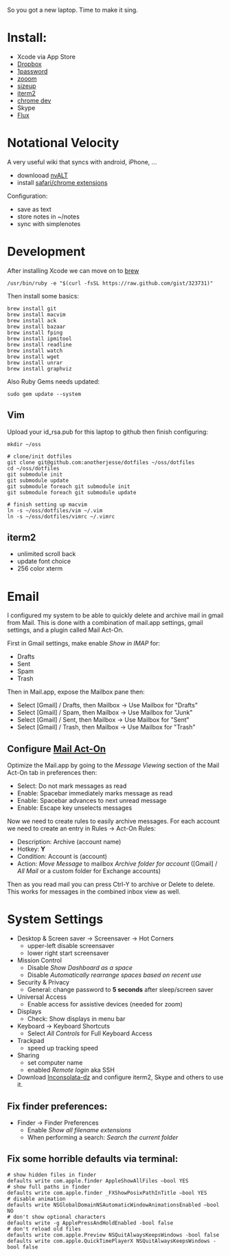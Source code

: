 So you got a new laptop.  Time to make it sing.

# Install:

 - Xcode via App Store
 - [Dropbox](http://www.dropbox.com/)
 - [1password](http://agilebits.com/products/1Password/Mac)
 - [zooom](http://coderage-software.com/zooom/)
 - [sizeup](http://irradiatedsoftware.com/downloads/)
 - [iterm2](http://www.iterm2.com/)
 - [chrome dev](http://www.google.com/chrome/intl/en/eula_dev.html)
 - Skype
 - [Flux](http://stereopsis.com/flux/)
 
# Notational Velocity

A very useful wiki that syncs with android, iPhone, ...

 - downlooad [nvALT](http://brettterpstra.com/project/nvalt/)
 - install [safari/chrome extensions](http://elasticthreads.tumblr.com/post/8212672178/nvit-chrome-and-safari-extensions-for-nvalt)

Configuration:

 - save as text
 - store notes in ~/notes 
 - sync with simplenotes

# Development
 
After installing Xcode we can move on to [brew](https://github.com/mxcl/homebrew/wiki/installation)

    /usr/bin/ruby -e "$(curl -fsSL https://raw.github.com/gist/323731)"
    
Then install some basics:

    brew install git
    brew install macvim
    brew install ack
    brew install bazaar
    brew install fping
    brew install ipmitool
    brew install readline
    brew install watch
    brew install wget
    brew install unrar
    brew install graphviz

Also Ruby Gems needs updated:

    sudo gem update --system

## Vim

Upload your id_rsa.pub for this laptop to github then finish configuring:

    mkdir ~/oss
    
    # clone/init dotfiles
    git clone git@github.com:anotherjesse/dotfiles ~/oss/dotfiles
    cd ~/oss/dotfiles
    git submodule init
    git submodule update
    git submodule foreach git submodule init
    git submodule foreach git submodule update
    
    # finish setting up macvim
    ln -s ~/oss/dotfiles/vim ~/.vim
    ln -s ~/oss/dotfiles/vimrc ~/.vimrc
    
## iterm2

 - unlimited scroll back
 - update font choice
 - 256 color xterm

# Email

I configured my system to be able to quickly delete and archive mail in gmail from Mail.  This is done with a combination of mail.app settings, gmail settings, and a plugin called Mail Act-On.

First in Gmail settings, make enable *Show in IMAP* for:

- Drafts
- Sent
- Spam
- Trash

Then in Mail.app, expose the Mailbox pane then:

- Select [Gmail] / Drafts, then Mailbox -> Use Mailbox for "Drafts"
- Select [Gmail] / Spam, then Mailbox -> Use Mailbox for "Junk"
- Select [Gmail] / Sent, then Mailbox -> Use Mailbox for "Sent"
- Select [Gmail] / Trash, then Mailbox -> Use Mailbox for "Trash"

## Configure [Mail Act-On](http://www.indev.ca/MailActOn.html)

Optimize the Mail.app by going to the *Message Viewing* section of the Mail Act-On tab in preferences then:

- Select: Do not mark messages as read
- Enable: Spacebar immediately marks message as read
- Enable: Spacebar advances to next unread message
- Enable: Escape key unselects messages

Now we need to create rules to easily archive messages.  For each account we need to create an entry in Rules -> Act-On Rules:

- Description: Archive (account name)
- Hotkey: **Y**
- Condition: Account is (account)
- Action: *Move Message* to mailbox *Archive folder for account*  ([Gmail] / *All Mail* or a custom folder for Exchange accounts)

Then as you read mail you can press Ctrl-Y to archive or Delete to delete.  This works for messages in the combined inbox view as well.

# System Settings

 - Desktop & Screen saver -> Screensaver -> Hot Corners
   - upper-left disable screensaver
   - lower right start screensaver
 - Mission Control
   - Disable *Show Dashboard as a space*
   - Disable *Automatically rearrange spaces based on recent use*
 - Security & Privacy
   - General: change password to **5 seconds** after sleep/screen saver
 - Universal Access
   - Enable access for assistive devices (needed for zoom)
 - Displays
   - Check: Show displays in menu bar
 - Keyboard -> Keyboard Shortcuts
   - Select *All Controls* for Full Keyboard Access
 - Trackpad
   - speed up tracking speed
 - Sharing
   - set computer name
   - enabled *Remote login* aka SSH
 - Download [Inconsolata-dz](http://media.nodnod.net/Inconsolata-dz.otf.zip) and configure iterm2, Skype and others to use it.

## Fix finder preferences:

 - Finder -> Finder Preferences
   - Enable *Show all filename extensions*
   - When performing a search: *Search the current folder*

## Fix some horrible defaults via terminal:

    # show hidden files in finder
    defaults write com.apple.finder AppleShowAll­Files –bool YES
    # show full paths in finder
    defaults write com.apple.finder _FXShowPosixPathInTitle –bool YES
    # disable animation
    defaults write NSGlobal­DomainNSAutomaticWindowAnimationsEnabled –bool NO
    # don't show optional characters 
    defaults write -g ApplePressAndHoldEnabled -bool false
    # don't reload old files
    defaults write com.apple.Preview NSQuitAlwaysKeepsWindows -bool false
    defaults write com.apple.QuickTimePlayerX NSQuitAlwaysKeepsWindows -bool false
